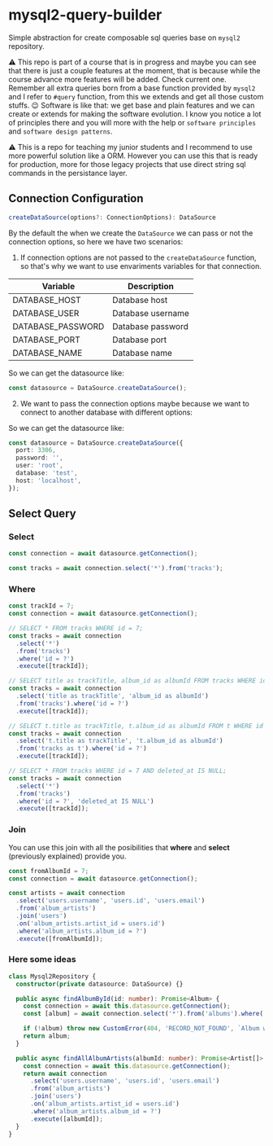 # mysql2-query-builder

Simple abstraction for create composable sql queries base on `mysql2` repository.

⚠️ This repo is part of a course that is in progress and maybe you can see that there is just a couple features at the moment, that is because while the course advance more features will be added. Check current one. Remember all extra queries born from a base function provided by `mysql2` and I refer to `#query` function, from this we extends and get all those custom stuffs. 😉 Software is like that: we get base and plain features and we can create or extends for making the software evolution. I know you notice a lot of principles there and you will more with the help or `software principles` and `software design patterns`.

⚠️ This is a repo for teaching my junior students and I recommend to use more powerful solution like a ORM. However you can use this that is ready for production, more for those legacy projects that use direct string sql commands in the persistance layer.

## Connection Configuration

```ts
createDataSource(options?: ConnectionOptions): DataSource
```

By the default the when we create the `DataSource` we can pass or not the connection options, so here we have two scenarios:

1. If connection options are not passed to the `createDataSource` function, so that's why we want to use envariments variables for that connection.

| Variable          | Description       |
| ----------------- | ----------------- |
| DATABASE_HOST     | Database host     |
| DATABASE_USER     | Database username |
| DATABASE_PASSWORD | Database password |
| DATABASE_PORT     | Database port     |
| DATABASE_NAME     | Database name     |

So we can get the datasource like:

```ts
const datasource = DataSource.createDataSource();
```

2. We want to pass the connection options maybe because we want to connect to another database with different options:

So we can get the datasource like:

```ts
const datasource = DataSource.createDataSource({
  port: 3306,
  password: '',
  user: 'root',
  database: 'test',
  host: 'localhost',
});
```

## Select Query

### Select

```ts
const connection = await datasource.getConnection();

const tracks = await connection.select('*').from('tracks');
```

### Where

```ts
const trackId = 7;
const connection = await datasource.getConnection();

// SELECT * FROM tracks WHERE id = 7;
const tracks = await connection
  .select('*')
  .from('tracks')
  .where('id = ?')
  .execute([trackId]);

// SELECT title as trackTitle, album_id as albumId FROM tracks WHERE id = 7;
const tracks = await connection
  .select('title as trackTitle', 'album_id as albumId')
  .from('tracks').where('id = ?')
  .execute([trackId]);

// SELECT t.title as trackTitle, t.album_id as albumId FROM t WHERE id = 7;
const tracks = await connection
  .select('t.title as trackTitle', 't.album_id as albumId')
  .from('tracks as t').where('id = ?')
  .execute([trackId]);

// SELECT * FROM tracks WHERE id = 7 AND deleted_at IS NULL;
const tracks = await connection
  .select('*')
  .from('tracks')
  .where('id = ?', 'deleted_at IS NULL')
  .execute([trackId]);
```

### Join

You can use this join with all the posibilities that **where** and **select** (previously explained) provide you.

```ts
const fromAlbumId = 7;
const connection = await datasource.getConnection();

const artists = await connection
  .select('users.username', 'users.id', 'users.email')
  .from('album_artists')
  .join('users')
  .on('album_artists.artist_id = users.id')
  .where('album_artists.album_id = ?')
  .execute([fromAlbumId]);
```

### Here some ideas

```ts
class Mysql2Repository {
  constructor(private datasource: DataSource) {}

  public async findAlbumById(id: number): Promise<Album> {
    const connection = await this.datasource.getConnection();
    const [album] = await connection.select('*').from('albums').where('id = ?').execute([id]);

    if (!album) throw new CustomError(404, 'RECORD_NOT_FOUND', `Album with id ${id} not found`);
    return album;
  }

  public async findAllAlbumArtists(albumId: number): Promise<Artist[]> {
    const connection = await this.datasource.getConnection();
    return await connection
      .select('users.username', 'users.id', 'users.email')
      .from('album_artists')
      .join('users')
      .on('album_artists.artist_id = users.id')
      .where('album_artists.album_id = ?')
      .execute([albumId]);
  }
}
```
